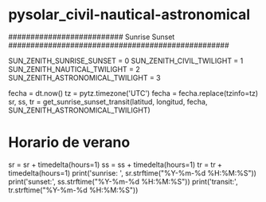 # pysolar_civil-nautical-astronomical

########################## Sunrise Sunset ##################################################

SUN_ZENITH_SUNRISE_SUNSET = 0
SUN_ZENITH_CIVIL_TWILIGHT = 1
SUN_ZENITH_NAUTICAL_TWILIGHT = 2
SUN_ZENITH_ASTRONOMICAL_TWILIGHT = 3

fecha = dt.now()
tz = pytz.timezone('UTC')
fecha = fecha.replace(tzinfo=tz)
sr, ss, tr = get_sunrise_sunset_transit(latitud, longitud, fecha, SUN_ZENITH_ASTRONOMICAL_TWILIGHT)

# Horario de verano
sr = sr + timedelta(hours=1)
ss = ss + timedelta(hours=1)
tr = tr + timedelta(hours=1)
print('sunrise: ', sr.strftime("%Y-%m-%d %H:%M:%S"))
print('sunset:', ss.strftime("%Y-%m-%d %H:%M:%S"))
print('transit:', tr.strftime("%Y-%m-%d %H:%M:%S"))
